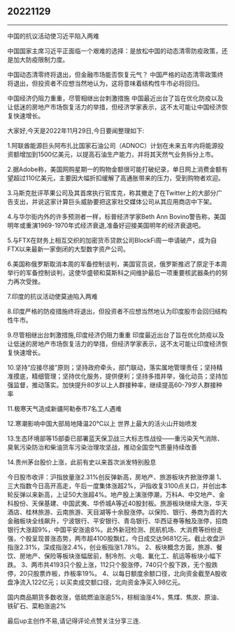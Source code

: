 ## 20221129

---
中国的抗议活动使习近平陷入两难

中国国家主席习近平正面临一个艰难的选择：是放松中国的动态清零防疫政策，还是加大防疫限制力度。

中国动态清零终将退出，但金融市场能否恢复元气？
中国严格的动态清零政策终将退出，但投资者不应想当然地认为，这将意味着结构性牛市必将回归。

中国经济仍阻力重重，尽管相继出台刺激措施
中国最近出台了旨在优化防疫以及让低迷的房地产市场恢复活力的举措，但经济学家表示，这不太可能让中国经济恢复快速增长。


大家好,今天是2022年11月29日,今日要闻整理如下:


1.阿联酋能源巨头阿布扎比国家石油公司（ADNOC）计划在未来五年内将能源投资额增加到1500亿美元，以提高石油生产能力，并将其天然气业务拆分上市。


2.据Adobe称，美国网购星期一的购物金额很可能打破纪录，单日网上消费金额有望超过110亿美元，主要因大幅折扣缓解了高通胀带来的压力，受到购物者欢迎。


3.马斯克批评苹果公司及其首席执行官库克，称其撤走了在Twitter上的大部分广告支出，并说这家计算巨头威胁要把这家社交媒体公司从其应用商店中下架。



4.与华尔街内外的许多预测者一样，标普经济学家Beth Ann Bovino警告称，美国明年或重演1969-1970年式经济衰退,准备好迎接美国明年的经济衰退吧。

5.与FTX在财务上相互交织的加密货币贷款公司BlockFi周一申请破产，成为自FTX以来最新一家倒闭的大型数字资产公司。

6.美国称俄罗斯取消本周的军备控制谈判，美国官员说，俄罗斯推迟了原定于本周举行的军备控制谈判，这使华盛顿和莫斯科之间维护最后一项重要核武器条约的努力再次受挫。

7.印度的抗议活动使莫迪陷入两难


8.印度严格的防疫措施终将退出，但投资者不应想当然地认为印度股市会回归结构性牛市。

9.尽管相继出台刺激措施,印度经济仍阻力重重
印度最近出台了旨在优化防疫以及让低迷的房地产市场恢复活力的举措，但经济学家表示，这不太可能让印度经济恢复快速增长。


10.坚持“应接尽接”原则；坚持政府牵头，部门联动，落实属地管理责任；坚持精准摸底，精细管理；坚持优化服务，提供便利；坚持多措并举，强化动员；坚持加强监督，推动落实。加快提升80岁以上人群接种率，继续提高60-79岁人群接种率


11.极寒天气造成新疆阿勒泰市7名工人遇难 


12.寒潮影响中国大部局地降温20℃以上 世界上最大的活火山开始喷发

13.生态环境部等15部委已部署蓝天保卫战三大标志性战役——重污染天气消除、臭氧污染防治和柴油货车污染治理攻坚战，推动全国空气质量持续改善

14.贵州茅台股价上涨，此前有史以来首次派发特别股息


今日股市收评：沪指放量涨2.31%创反弹新高，房地产、旅游板块齐掀涨停潮 1、三大指数今日高开高走，午后一度集体涨超2%，沪指收复3100点关口，并创出本轮反弹以来新高，上证50大涨超4%。地产股上演涨停潮，万科A、中交地产、金科股份、天保基建、中国武夷、华侨城A等近40股封板。旅游板块继续大涨，华天酒店、桂林旅游、云南旅游、天目湖等十余股涨停。以保险、银行、券商为首的大金融板块全线飙升，宁波银行、平安银行、青岛银行、华西证券等触及涨停，招商银行大涨超9%，中国平安涨逾8%。此外新冠检测、民航机场、大消费等纷纷走强，个股呈现普涨态势，两市超4100股飘红，今日成交达9681亿元。截止收盘沪指涨2.31%，深成指涨2.4%，创业板指涨1.78%。 2、板块概念方面，旅游、餐饮、房地产、保险等板块涨幅居前，制冷剂、火电、氟化工、航运等板块小幅下跌。 3、两市共4193只个股上涨，112只个股涨停，740只个股下跌，无个股跌停，20只股票炸板，炸板率19%。 4、以每日额度余额口径，北向资金截至A股收盘净流入122亿元；以买卖成交额口径，北向资金净买入98亿元。

国内商品期货多数收涨，低硫燃油涨逾5%，棕榈油涨4%，焦煤、焦炭、原油、铁矿石、菜粕涨逾2%

最后up主创作不易,请记得评论点赞关注分享三连.


